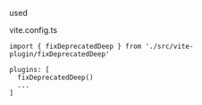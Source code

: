 used

vite.config.ts  

```
import { fixDeprecatedDeep } from './src/vite-plugin/fixDeprecatedDeep'

plugins: [
  fixDeprecatedDeep()
  ...
]
```
